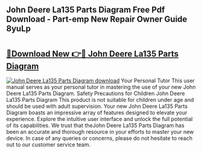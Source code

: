 ## John Deere La135 Parts Diagram Free Pdf Download - Part-emp New Repair Owner Guide 8yuLp

# <h2><a href="http://dfltqa.blite.top/?on=John+Deere+La135+Parts+Diagram">🔗Download New 👉🔴 John Deere La135 Parts Diagram</a></h2>

[![John Deere La135 Parts Diagram download](https://i.imgur.com/lujVjoI.png)](http://dfltqa.blite.top/?on=John+Deere+La135+Parts+Diagram)
Your Personal Tutor This user manual serves as your personal tutor in mastering the use of your new John Deere La135 Parts Diagram. Safety Precautions for Children John Deere La135 Parts Diagram This product is not suitable for children under age and should be used with adult supervision. Your new John Deere La135 Parts Diagram boasts an impressive array of features designed to elevate your experience. Explore the intuitive user interface and unlock the full potential of its capabilities. We trust that theJohn Deere La135 Parts Diagram has been an accurate and thorough resource in your efforts to master your new device. In case of any queries or concerns, please do not hesitate to reach out to our customer service team.
